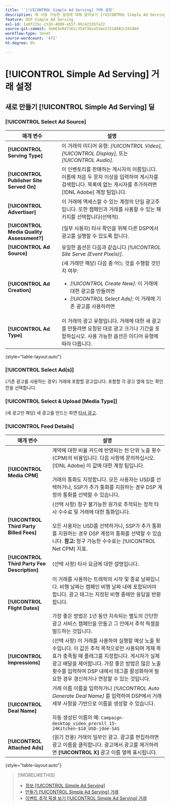 ```yaml
---
title: '`[!UICONTROL Simple Ad Serving] 거래 설정'
description: 에 사용 가능한 설정에 대해 알아보기 [!UICONTROL Simple Ad Serving] 거래.
feature: DSP Simple Ad Serving
exl-id: 1a8f215c-c52b-4099-a55f-99c4232b7a22
source-git-commit: 3eb63e9d7161c354736ce53ee21518882c541884
workflow-type: tm+mt
source-wordcount: '471'
ht-degree: 0%

---
```


# [!UICONTROL Simple Ad Serving] 거래 설정

## 새로 만들기 [!UICONTROL Simple Ad Serving] 딜

### [!UICONTROL Select Ad Source]

| 매개 변수 | 설명 |
|-----------|-------------|
| **[!UICONTROL Serving Type]** | 이 거래의 미디어 유형: *[!UICONTROL Video],* *[!UICONTROL Display],* 또는 *[!UICONTROL Audio].* |
| **[!UICONTROL Publisher Site Served On]** | 이 인벤토리를 판매하는 게시자의 이름입니다. 이름에 처음 두 문자 이상을 입력하여 게시자를 검색합니다. 목록에 없는 게시자를 추가하려면 [!DNL Adobe] 계정 팀입니다. |
| **[!UICONTROL Advertiser]** | 이 거래에 액세스할 수 있는 계정의 단일 광고주입니다. 또한 캠페인과 거래를 사용할 수 있는 패키지를 선택합니다(선택적). |
| **[!UICONTROL Media Quality Assessment?]** | (일부 사용자) 타사 확인을 위해 다른 DSP에서 광고를 실행할 수 있도록 합니다. <!-- Who can select this? It's disabled for me. Need to see if there are additional fields when this is enabled. --> |
| **[!UICONTROL Ad Source]** | 유일한 옵션은 다음과 같습니다 *[!UICONTROL Site Serve (Event Pixels)]*. |
| **[!UICONTROL Ad Creation]** | (새 거래만 해당) 다음 중 어느 것을 수행할 것인지 여부:<ul><li>*[!UICONTROL Create New]:* 이 거래에 대한 광고를 만들려면</li><li>*[!UICONTROL Select Ads]:* 이 거래에 기존 광고를 사용하려면</li></ul> |
| **[!UICONTROL Ad Type]** | 이 거래의 광고 유형입니다. 거래에 대한 새 광고를 만들려면 요청된 대로 광고 크기나 기간을 포함하십시오. 사용 가능한 옵션은 미디어 유형에 따라 다릅니다. |

{style=&quot;table-layout:auto&quot;}

### [!UICONTROL Select Ad(s)]

(기존 광고를 사용하는 경우) 거래에 포함할 광고입니다. 포함할 각 광고 옆에 있는 확인란을 선택합니다.

### [!UICONTROL Select & Upload [Media Type]]

(새 광고만 해당) 새 광고를 만드는 화면 [타사 광고](/help/dsp/campaign-management/ads/ad-create-multiple.md).

### [!UICONTROL Feed Details]

| 매개 변수 | 설명 |
|-----------|-------------|
| **[!UICONTROL Media CPM]** | 계약에 대한 비율 카드에 반영되는 천 단위 노출 횟수(CPM)의 비용입니다. 다음 사항에 문의하십시오. [!DNL Adobe] 이 값에 대한 계정 팀입니다. <br><br>거래의 통화도 지정합니다. 모든 사용자는 USD를 선택하거나, SSP가 추가 통화를 지원하는 경우 DSP 계정의 통화를 선택할 수 있습니다. |
| **[!UICONTROL Third Party Billed Fees]** | (선택 사항) 청구 불가능한 원가로 추적되는 정적 타사 수수료 및 거래에 대한 통화입니다.<br><br>모든 사용자는 USD를 선택하거나, SSP가 추가 통화를 지원하는 경우 DSP 계정의 통화를 선택할 수 있습니다. **참고:** 청구 가능한 수수료는 [!UICONTROL Net CPM] 지표. |
| **[!UICONTROL Third Party Fee Description]** | (선택 사항) 타사 요금에 대한 설명입니다. |
| **[!UICONTROL Flight Dates]** | 이 거래를 사용하는 트래픽의 시작 및 종료 날짜입니다. 비행 날짜는 캠페인 비행 날짜 내에 포함되어야 합니다. 광고 태그는 지정된 비행 중에만 응답을 반환합니다.<br><br> 가장 좋은 방법은 1년 동안 지속되는 별도의 간단한 광고 서비스 캠페인을 만들고 그 안에서 추적 픽셀을 빌드하는 것입니다. |
| **[!UICONTROL Impressions]** | (선택 사항) 이 거래를 사용하여 실행할 예상 노출 횟수입니다. 이 값은 추적 목적으로만 사용되며 게재 목표가 충족될 때 플래그를 지정합니다. 게시자가 실제 광고 배달을 제어합니다. 가장 좋은 방법은 많은 노출 횟수를 입력하여 DSP 내에서 태그를 활성화하여 필요한 경우 갱신하거나 연장할 수 있는 것입니다. |
| **[!UICONTROL Deal Name]** | 거래 이름 이름을 입력하거나 *[!UICONTROL Auto Generate Deal Name]* 를 입력하여 DSP에서 거래 세부 사항을 기반으로 이름을 생성할 수 있습니다.<br><br>자동 생성된 이름의 예: `Campaign-desktop_video_preroll_15-24Kitchen-$10_USD-jdoe-SAS` |
| **[!UICONTROL Attached Ads]** | (읽기 전용) 거래의 일부인 광고. 광고를 편집하려면 광고 이름을 클릭합니다. 광고에서 광고를 제거하려면 **[!UICONTROL X]** 광고 이름 옆에 표시됩니다. |

{style=&quot;table-layout:auto&quot;}

<!-- 
## Existing Simple Ad Serving Deals

Changes aren't applied retroactively.
-->

<!-- completely different settings layout, so need a separate section for them -->

<!-- From Abhinav: Editable fields are Name, Start & End date, Impressions & CPM. Changes are not applied retroactively.

But I see:

| Parameter | Description |
|-----------|-------------|

| **[!UICONTROL Are you using Deal ID?] | (Read-only) Whether the deal was set up as a [!UICONTROL Deal ID] (*[!DNL Yes]*)  or a [!UICONTROL Simple Ad Serving] deal (*[!DNL No]*). |
| **[!UICONTROL Inventory Type] | (Read-only) The inventory type for the deal. |
| **[!UICONTROL Feed Name] | The name of the [!UICONTROL Simple Ad Serving] deal. |
| **[!UICONTROL Publisher Ad Server] | (Read-only)  |
| **[!UICONTROL Publisher maximum ad length] | The maximum length of the ad, per the publisher. |
| **[!UICONTROL Publisher minimum ad length] | The minimum length of the ad, per the publisher. |
| **[!UICONTROL Fill Type] | (Read-only)  |
| **[!UICONTROL Contracted CPM] | This field is required if billing through TubeMogul, but enter your CPM in this field to track your actual spend. |
| **[!UICONTROL 3rd party technology CPM] | (Optional)  |
| **[!UICONTROL Planned Flight Dates] | The beginning and end dates for the deal flight. These dates don't control ad delivery but are used to track delivery pacing. **THIS IS CONTRARY TO WHAT THE NEW DEAL SETTINGS ABOVE, FROM ABHINAV, SAY**> |
| **[!UICONTROL Target Impressions] | (Optional) The estimated number of impressions you expect to run using this deal. This value is used for tracking purposes only and to flag when delivery goals are met; the publisher controls actual ad delivery. The best practice is to enter a high number of impressions to keep the tag active within DSP so it can be renewed or extended if needed. |
 -->

>[!MORELIKETHIS]
>
>* [정보 [!UICONTROL Simple Ad Serving]](simple-deal-about.md)
>* [만들기 [!UICONTROL Simple Ad Serving] 거래](simple-deal-create.md)
>* [이벤트 추적 픽셀 보기 [!UICONTROL Simple Ad Serving] 거래](simple-deal-show-pixels.md)

